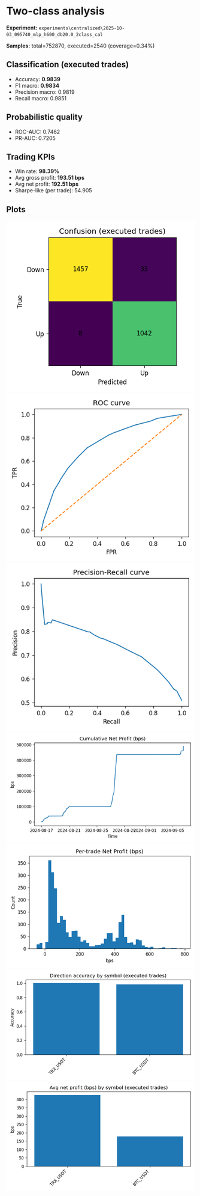 # Two-class analysis

**Experiment:** `experiments\centralized\2025-10-03_095740_mlp_h600_db20.0_2class_cal`

**Samples:** total=752870, executed=2540 (coverage=0.34%)

## Classification (executed trades)

- Accuracy: **0.9839**
- F1 macro: **0.9834**
- Precision macro: 0.9819
- Recall macro: 0.9851

## Probabilistic quality

- ROC-AUC: 0.7462
- PR-AUC: 0.7205

## Trading KPIs

- Win rate: **98.39%**
- Avg gross profit: **193.51 bps**
- Avg net profit: **192.51 bps**
- Sharpe-like (per trade): 54.905

## Plots

![confusion_executed.png](plots/confusion_executed.png)
![roc_curve.png](plots/roc_curve.png)
![pr_curve.png](plots/pr_curve.png)
![cumulative_pnl.png](plots/cumulative_pnl.png)
![profit_hist.png](plots/profit_hist.png)
![by_symbol_accuracy.png](plots/by_symbol_accuracy.png)
![by_symbol_avg_net_profit.png](plots/by_symbol_avg_net_profit.png)